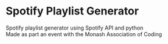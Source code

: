 # Spotify Playlist Generator
Spotify playlist generator using Spotify API and python </br>
Made as part an event with the Monash Association of Coding
